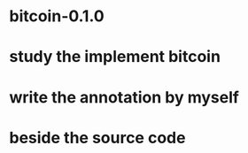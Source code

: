# bitcoin-0.1.0
# study the implement bitcoin
# write the annotation by myself
# beside the source code


